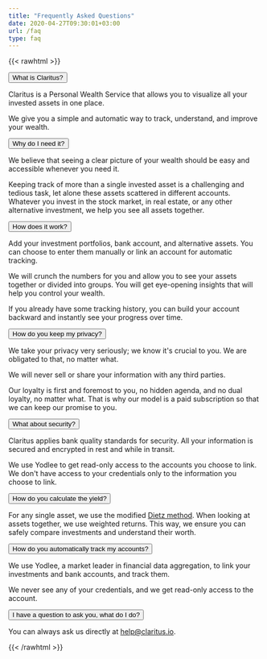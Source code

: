 ```yaml
---
title: "Frequently Asked Questions"
date: 2020-04-27T09:30:01+03:00
url: /faq
type: faq
---
```


{{< rawhtml >}}
<div class="collapse">
  <button type="button" class="collapsible">What is Claritus?</button>
  <div class="content">
    <p>Claritus is a Personal Wealth Service that allows you to visualize all your invested assets in one place.</p>
    <p>We give you a simple and automatic way to track, understand, and improve your wealth.</p>
  </div>
  
  <button type="button" class="collapsible">Why do I need it?</button>
  <div class="content">
    <p>We believe that seeing a clear picture of your wealth should be easy and accessible whenever you need it.</p>
    <p>Keeping track of more than a single invested asset is a challenging and tedious task, let alone these assets scattered in different accounts. Whatever you invest in the stock market, in real estate, or any other alternative investment, we help you see all assets together.</p>
  </div>
  
  <button type="button" class="collapsible">How does it work?</button>
  <div class="content">
    <p>Add your investment portfolios, bank account, and alternative assets. You can choose to enter them manually or link an account for automatic tracking.</p>
    <p>We will crunch the numbers for you and allow you to see your assets together or divided into groups. You will get eye-opening insights that will help you control your wealth.</p>
    <p>If you already have some tracking history, you can build your account backward and instantly see your progress over time.</p>
  </div>
  
  <button type="button" class="collapsible">How do you keep my privacy?</button>
  <div class="content">
    <p>We take your privacy very seriously; we know it's crucial to you. We are obligated to that, no matter what.</p>
    <p>We will never sell or share your information with any third parties.</p>
    <p>Our loyalty is first and foremost to you, no hidden agenda, and no dual loyalty, no matter what. That is why our model is a paid subscription so that we can keep our promise to you.</p>
  </div>
  
  <button type="button" class="collapsible">What about security?</button>
  <div class="content">
    <p>Claritus applies bank quality standards for security. All your information is secured and encrypted in rest and while in transit.</p>
    <p>We use Yodlee to get read-only access to the accounts you choose to link. We don't have access to your credentials only to the information you choose to link.</p>
  </div>
  
  <button type="button" class="collapsible">How do you calculate the yield?</button>
  <div class="content">
    <p>For any single asset, we use the modified <a href="https://en.wikipedia.org/wiki/Modified_Dietz_method">Dietz method</a>. When looking at assets together, we use weighted returns. This way, we ensure you can safely compare investments and understand their worth.</p>
  </div>
  
  <button type="button" class="collapsible">How do you automatically track my accounts?</button>
  <div class="content">
    <p>We use Yodlee, a market leader in financial data aggregation, to link your investments and bank accounts, and track them.</p>
    <p>We never see any of your credentials, and we get read-only access to the account.</p>
  </div>
  
  <button type="button" class="collapsible">I have a question to ask you, what do I do?</button>
  <div class="content">
    <p>You can always ask us directly at <a href="mailto:help@claritus.io">help@claritus.io</a>.</p>
  </div>
</div>
{{< /rawhtml >}}
